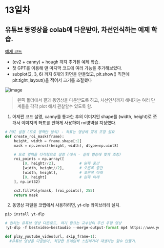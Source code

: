 # 13일차

## 유튜브 동영상을 colab에 다운받아, 차선인식하는 예제 학습.
[예제 코드]()<br>

- (cv2 + canny) + hough 까지 추가된 예제 학습. 
- 챗 GPT를 이용해 맨 마지막 코드에 여러 기능을 추가해보았다.
- subplot(2, 3, 6) 까지 6개의 화면을 만들었고, plt.show() 직전에 plt.tight_layout()을 적어서 크기를 조절했다 

![image](https://github.com/user-attachments/assets/1814ac22-6751-4679-b32f-796c2c7a4d64)

> 왼쪽 폴더에서 결과 동영상을 다운받도록 하고, 차선인식까지 해내가는 여러 단계들을 각각 plot 해서 관찰할수 있도록 함.

1. 어제짠 코드 설명, canny를 통과한 후의 이미지인 shape를 (width, height)로 쪼개서 이미지의 좌표를 편하게 사용하며 roi영역을 지정했다.
```python
# ROI 설정 (도로 영역만 분석) - 좌표는 영상에 맞게 조정 필요
def create_roi_mask(frame):
    height, width = frame.shape[:2]
    mask = np.zeros((height, width), dtype=np.uint8)

    # 도로 영역을 다각형으로 설정 (예시 - 실제 영상에 맞게 조정)
    roi_points = np.array([
        [0, height//2],           # 왼쪽 중간
        [width, height//2],       # 오른쪽 중간
        [width, height],          # 오른쪽 아래
        [0, height]               # 왼쪽 아래
    ], np.int32)

    cv2.fillPoly(mask, [roi_points], 255)
    return mask
```

2. 동영상 파일을 코랩에서 사용하려면, yt-dlp 라이브러리 설치.
```python
pip install yt-dlp

# 원하는 유튜브 영상 다운로드, 여기 링크는 교수님이 주신 주행 영상
!yt-dlp -f bestvideo+bestaudio --merge-output-format mp4 https://www.youtube.com/watch?v=tEtWnGwwCEc

def play_youtube_video(url, skip_frame=1):
  #유튜브 영상을 다운받아, 적당한 프레임씩 스킵해가며 재생하는 함수 만들기.
```

